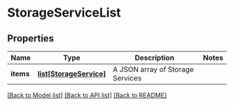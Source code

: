 # StorageServiceList

## Properties
Name | Type | Description | Notes
------------ | ------------- | ------------- | -------------
**items** | [**list[StorageService]**](StorageService.md) | A JSON array of Storage Services | 

[[Back to Model list]](../README.md#documentation-for-models) [[Back to API list]](../README.md#documentation-for-api-endpoints) [[Back to README]](../README.md)

